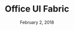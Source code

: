 ---
layout: post
date: February 2, 2018
title: Office UI Fabric
company: Microsoft
link: https://developer.microsoft.com/en-us/fabric
image: images/systems/fabric.jpg
description: The official front-end framework for building experiences that fit seamlessly into Office and Office 365.

---